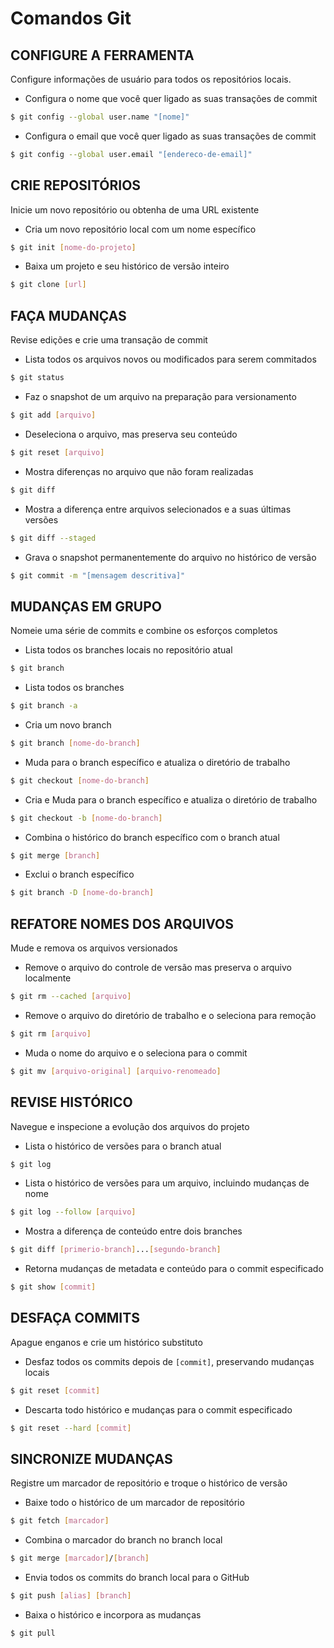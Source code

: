 # Comandos Git

## CONFIGURE A FERRAMENTA
Configure informações de usuário para todos os repositórios locais.

- Configura o nome que você quer ligado as suas transações de
commit
```sh
$ git config --global user.name "[nome]"
```
- Configura o email que você quer ligado as suas transações de commit
```sh
$ git config --global user.email "[endereco-de-email]"
```

## CRIE REPOSITÓRIOS
Inicie um novo repositório ou obtenha de uma URL existente

- Cria um novo repositório local com um nome específico
```sh
$ git init [nome-do-projeto]
```
- Baixa um projeto e seu histórico de versão inteiro
```sh
$ git clone [url]
```

## FAÇA MUDANÇAS
Revise edições e crie uma transação de commit

- Lista todos os arquivos novos ou modificados para serem commitados
```sh
$ git status
```

- Faz o snapshot de um arquivo na preparação para versionamento
```sh
$ git add [arquivo]
```

- Deseleciona o arquivo, mas preserva seu conteúdo
```sh
$ git reset [arquivo]
```
- Mostra diferenças no arquivo que não foram realizadas
```sh
$ git diff
```
- Mostra a diferença entre arquivos selecionados e a suas últimas versões
```sh
$ git diff --staged
```
- Grava o snapshot permanentemente do arquivo no histórico de versão
```sh
$ git commit -m "[mensagem descritiva]"
```

## MUDANÇAS EM GRUPO
Nomeie uma série de commits e combine os esforços completos

- Lista todos os branches locais no repositório atual
```sh
$ git branch
```

- Lista todos os branches
```sh
$ git branch -a
```

- Cria um novo branch
```sh
$ git branch [nome-do-branch]
```

- Muda para o branch específico e atualiza o diretório de trabalho
```sh
$ git checkout [nome-do-branch]
```

- Cria e Muda para o branch específico e atualiza o diretório de trabalho
```sh
$ git checkout -b [nome-do-branch]
```

- Combina o histórico do branch específico com o branch atual
```sh
$ git merge [branch]
```

- Exclui o branch específico
```sh
$ git branch -D [nome-do-branch]
```

## REFATORE NOMES DOS ARQUIVOS
Mude e remova os arquivos versionados

- Remove o arquivo do controle de versão mas preserva o arquivo localmente
```sh
$ git rm --cached [arquivo]
```

- Remove o arquivo do diretório de trabalho e o seleciona para remoção
```sh
$ git rm [arquivo]
```

- Muda o nome do arquivo e o seleciona para o commit
```sh
$ git mv [arquivo-original] [arquivo-renomeado]
```

## REVISE HISTÓRICO
Navegue e inspecione a evolução dos arquivos do projeto

- Lista o histórico de versões para o branch atual
```sh
$ git log
```

- Lista o histórico de versões para um arquivo, incluindo mudanças de nome
```sh
$ git log --follow [arquivo]
```

- Mostra a diferença de conteúdo entre dois branches
```sh
$ git diff [primerio-branch]...[segundo-branch]
```

- Retorna mudanças de metadata e conteúdo para o commit especificado
```sh
$ git show [commit]
```

## DESFAÇA COMMITS
Apague enganos e crie um histórico substituto

- Desfaz todos os commits depois de `[commit]`, preservando mudanças locais
```sh
$ git reset [commit]
```

- Descarta todo histórico e mudanças para o commit especificado
```sh
$ git reset --hard [commit]
```

## SINCRONIZE MUDANÇAS
Registre um marcador de repositório e troque o histórico de versão

- Baixe todo o histórico de um marcador de repositório
```sh
$ git fetch [marcador]
```

- Combina o marcador do branch no branch local
```sh
$ git merge [marcador]/[branch]
```

- Envia todos os commits do branch local para o GitHub
```sh
$ git push [alias] [branch]
```

- Baixa o histórico e incorpora as mudanças
```sh
$ git pull
```

